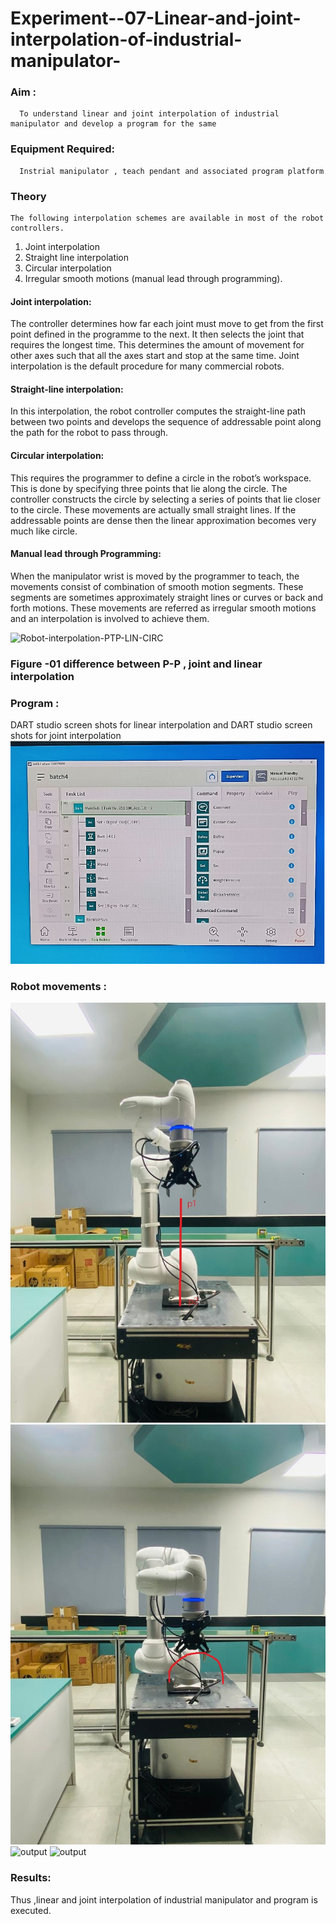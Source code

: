 # Experiment--07-Linear-and-joint-interpolation-of-industrial-manipulator-

### Aim :
      To understand linear and joint interpolation of industrial manipulator and develop a program for the same 
      
### Equipment Required: 
      Instrial manipulator , teach pendant and associated program platform 
      
### Theory 
    The following interpolation schemes are available in most of the robot controllers.
1. Joint interpolation
2. Straight line interpolation
3. Circular interpolation
4. Irregular smooth motions (manual lead through programming).
#### Joint interpolation: 
The controller determines how far each joint must move to get from the first point defined in the programme to the next. It then selects the joint that
requires the longest time. This determines the amount of movement for other axes such that all the axes start and stop at the same time. Joint interpolation is the default procedure for many commercial robots.

#### Straight-line interpolation: 
In this interpolation, the robot controller computes the straight-line path between two points and develops the sequence of addressable point along the path for the robot to pass through.

#### Circular interpolation: 
This requires the programmer to define a circle in the
robot’s workspace. This is done by specifying three points that lie along the circle. The controller constructs the circle by selecting a series of points that lie closer to the circle. These movements are actually small straight lines. If the addressable points are dense then the linear approximation becomes very much like circle.


#### Manual lead through Programming: 
When the manipulator wrist is moved by the programmer to teach, the movements consist of combination of smooth motion segments. These segments are sometimes approximately straight lines or curves or back and forth motions. These movements are referred as irregular smooth motions and an interpolation is involved to achieve them.




![Robot-interpolation-PTP-LIN-CIRC](https://user-images.githubusercontent.com/36288975/201615171-d0886aaa-8220-4b0c-8a1d-3d8a5c69c76a.png)

### Figure -01 difference between P-P , joint and linear interpolation 


### Program : 
DART studio screen shots for linear interpolation and DART studio screen shots for joint interpolation 
![output](https://github.com/Sucharithachowdary/Experiment--07-Linear-and-joint-interpolation-of-industrial-manipulator-/blob/main/robo%201.jpg?raw=true)






### Robot movements :
![output](https://github.com/Sucharithachowdary/Experiment--07-Linear-and-joint-interpolation-of-industrial-manipulator-/blob/main/robotics1new.jpg?raw=true)
![output](https://github.com/Sucharithachowdary/Experiment--07-Linear-and-joint-interpolation-of-industrial-manipulator-/blob/main/robotics2new.jpg?raw=true)
![output](https://github.com/Sucharithachowdary/Experiment--07-Linear-and-joint-interpolation-of-industrial-manipulator-/blob/main/robotics3new.jpg?raw=true)
![output](https://github.com/Sucharithachowdary/Experiment--07-Linear-and-joint-interpolation-of-industrial-manipulator-/blob/main/robotics4new.jpg?raw=true)
















### Results:  
Thus ,linear and joint interpolation of industrial manipulator and program is executed.
